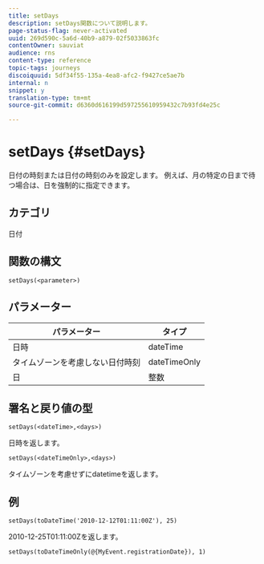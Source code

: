 ```yaml
---
title: setDays
description: setDays関数について説明します。
page-status-flag: never-activated
uuid: 269d590c-5a6d-40b9-a879-02f5033863fc
contentOwner: sauviat
audience: rns
content-type: reference
topic-tags: journeys
discoiquuid: 5df34f55-135a-4ea8-afc2-f9427ce5ae7b
internal: n
snippet: y
translation-type: tm+mt
source-git-commit: d6360d616199d597255610959432c7b93fd4e25c

---
```



# setDays {#setDays}

日付の時刻または日付の時刻のみを設定します。 例えば、月の特定の日まで待つ場合は、日を強制的に指定できます。

## カテゴリ

日付

## 関数の構文

`setDays(<parameter>)`

## パラメーター

| パラメーター | タイプ |
|--- |--- |
| 日時 | dateTime |
| タイムゾーンを考慮しない日付時刻 | dateTimeOnly |
| 日 | 整数 |

## 署名と戻り値の型

`setDays(<dateTime>,<days>)`

日時を返します。

`setDays(<dateTimeOnly>,<days>)`

タイムゾーンを考慮せずにdatetimeを返します。

## 例

`setDays(toDateTime('2010-12-12T01:11:00Z'), 25)`

2010-12-25T01:11:00Zを返します。

`setDays(toDateTimeOnly(@{MyEvent.registrationDate}), 1)`
